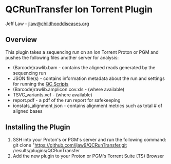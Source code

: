 # QCRunTransfer Ion Torrent Plugin

Jeff Law - jlaw@childhooddiseases.org

## Overview
This plugin takes a sequencing run on an Ion Torrent Proton or PGM and pushes the following files another server for analysis:
* (Barcode)rawlib.bam - contains the aligned reads generated by the sequencing run
* JSON file(s) - contains information metadata about the run and settings for running the [QC Scripts]()
* (Barcode)rawlib.amplicon.cov.xls - (where available)
* TSVC_variants.vcf - (where available)
* report.pdf - a pdf of the run report for safekeeping
* ionstats_alignment.json - contains alignment metrics such as total # of aligned bases

## Installing the Plugin
1. SSH into your Proton's or PGM's server and run the following command:
		git clone "https://github.com/jlaw9/QCRunTransfer.git /results/plugins/QCRunTransfer
1. Add the new plugin to your Proton or PGM's Torrent Suite (TS) Browser

